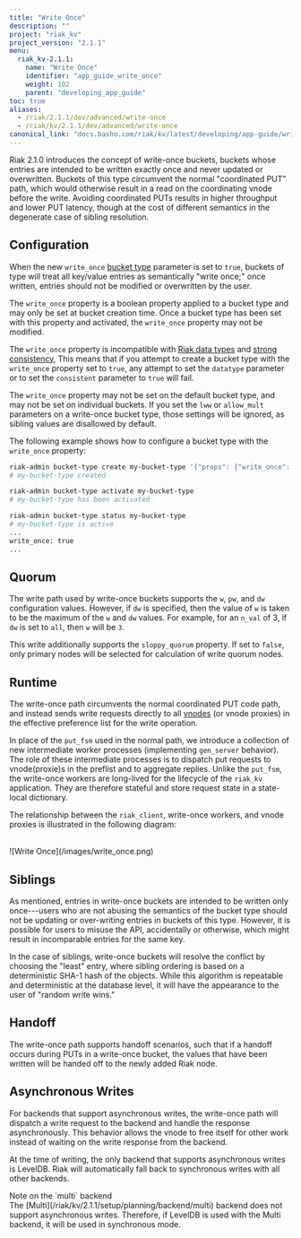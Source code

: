 ```yaml
---
title: "Write Once"
description: ""
project: "riak_kv"
project_version: "2.1.1"
menu:
  riak_kv-2.1.1:
    name: "Write Once"
    identifier: "app_guide_write_once"
    weight: 102
    parent: "developing_app_guide"
toc: true
aliases:
  - /riak/2.1.1/dev/advanced/write-once
  - /riak/kv/2.1.1/dev/advanced/write-once
canonical_link: "docs.basho.com/riak/kv/latest/developing/app-guide/write-once"
---
```


[glossary vnode]: /riak/kv/2.1.1/learn/glossary/#vnode

Riak 2.1.0 introduces the concept of write-once buckets, buckets whose entries
are intended to be written exactly once and never updated or overwritten.
Buckets of this type circumvent the normal "coordinated PUT" path, which would
otherwise result in a read on the coordinating vnode before the write. Avoiding
coordinated PUTs results in higher throughput and lower PUT latency, though at
the cost of different semantics in the degenerate case of sibling resolution.

## Configuration

When the new `write_once` [bucket type](/riak/kv/2.1.1/developing/usage/bucket-types) parameter is set to
`true`, buckets of type will treat all key/value entries as semantically "write
once;" once written, entries should not be modified or overwritten by the user.

The `write_once` property is a boolean property applied to a bucket type and may
only be set at bucket creation time. Once a bucket type has been set with this
property and activated, the `write_once` property may not be modified.

The `write_once` property is incompatible with [Riak data types](/riak/kv/2.1.1/developing/data-types/) and [strong consistency](/riak/kv/2.1.1/developing/app-guide/strong-consistency/),
This means that if you attempt to create a bucket type with the `write_once`
property set to `true`, any attempt to set the `datatype` parameter or to set
the `consistent` parameter to `true` will fail.

The `write_once` property may not be set on the default bucket type, and may not
be set on individual buckets. If you set the `lww` or `allow_mult` parameters on
a write-once bucket type, those settings will be ignored, as sibling values are
disallowed by default.

The following example shows how to configure a bucket type with the `write_once`
property:

```bash
riak-admin bucket-type create my-bucket-type '{"props": {"write_once": true}}'
# my-bucket-type created

riak-admin bucket-type activate my-bucket-type
# my-bucket-type has been activated

riak-admin bucket-type status my-bucket-type
# my-bucket-type is active
...
write_once: true
...
```

## Quorum

The write path used by write-once buckets supports the `w`, `pw`, and `dw`
configuration values. However, if `dw` is specified, then the value of `w` is
taken to be the maximum of the `w` and `dw` values. For example, for an `n_val`
of 3, if `dw` is set to `all`, then `w` will be `3`.

This write additionally supports the `sloppy_quorum` property. If set to
`false`, only primary nodes will be selected for calculation of write quorum
nodes.

## Runtime

The write-once path circumvents the normal coordinated PUT code path, and
instead sends write requests directly to all [vnodes][glossary vnode] (or vnode proxies) in
the effective preference list for the write operation.

In place of the `put_fsm` used in the normal path, we introduce a collection of
new intermediate worker processes (implementing `gen_server` behavior). The role
of these intermediate processes is to dispatch put requests to vnode(proxie)s in
the preflist and to aggregate replies. Unlike the `put_fsm`, the write-once
workers are long-lived for the lifecycle of the `riak_kv` application. They are
therefore stateful and store request state in a state-local dictionary.

The relationship between the `riak_client`, write-once workers, and vnode
proxies is illustrated in the following diagram:

<br>
![Write Once](/images/write_once.png)
<br>

## Siblings

As mentioned, entries in write-once buckets are intended to be written only
once---users who are not abusing the semantics of the bucket type should not be
updating or over-writing entries in buckets of this type. However, it is
possible for users to misuse the API, accidentally or otherwise, which might
result in incomparable entries for the same key.

In the case of siblings, write-once buckets will resolve the conflict by
choosing the "least" entry, where sibling ordering is based on a deterministic
SHA-1 hash of the objects. While this algorithm is repeatable and deterministic
at the database level, it will have the appearance to the user of "random write
wins."

## Handoff

The write-once path supports handoff scenarios, such that if a handoff occurs
during PUTs in a write-once bucket, the values that have been written will be
handed off to the newly added Riak node.

## Asynchronous Writes

For backends that support asynchronous writes, the write-once path will dispatch
a write request to the backend and handle the response asynchronously. This
behavior allows the vnode to free itself for other work instead of waiting on
the write response from the backend.

At the time of writing, the only backend that supports asynchronous writes is
LevelDB. Riak will automatically fall back to synchronous writes with all other
backends.

<div class="note">
<div class="title">Note on the `multi` backend</div>
The [Multi](/riak/kv/2.1.1/setup/planning/backend/multi) backend does not support asynchronous writes. Therefore, if
LevelDB is used with the Multi backend, it will be used in synchronous mode.
</div>
